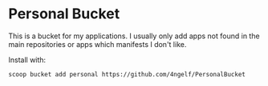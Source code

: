 # Personal Bucket

This is a bucket for my applications. I usually only add apps not found in the main repositories
or apps which manifests I don't like.

Install with:

```pwsh
scoop bucket add personal https://github.com/4ngelf/PersonalBucket
```
